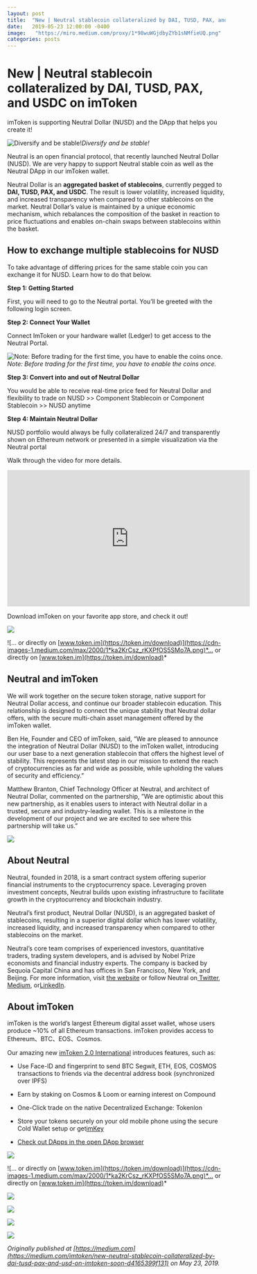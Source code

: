 ```yaml
---
layout: post
title:  "New | Neutral stablecoin collateralized by DAI, TUSD, PAX, and USDC on imToken"
date:   2019-05-23 12:00:00 -0400
image:   "https://miro.medium.com/proxy/1*98wuWGjdbyZYb1sNMfieUQ.png"
categories: posts
---
```


# New | Neutral stablecoin collateralized by DAI, TUSD, PAX, and USDC on imToken

imToken is supporting Neutral Dollar (NUSD) and the DApp that helps you create it!

![Diversify and be stable!](https://cdn-images-1.medium.com/max/NaN/1*98wuWGjdbyZYb1sNMfieUQ.png)*Diversify and be stable!*

Neutral is an open financial protocol, that recently launched Neutral Dollar (NUSD). We are very happy to support Neutral stable coin as well as the Neutral DApp in our imToken wallet.

Neutral Dollar is an **aggregated basket of stablecoins**, currently pegged to **DAI, TUSD, PAX, and USDC**. The result is lower volatility, increased liquidity, and increased transparency when compared to other stablecoins on the market. Neutral Dollar’s value is maintained by a unique economic mechanism, which rebalances the composition of the basket in reaction to price fluctuations and enables on-chain swaps between stablecoins within the basket.

## How to exchange multiple stablecoins for NUSD

To take advantage of differing prices for the same stable coin you can exchange it for NUSD. Learn how to do that below.

**Step 1: Getting Started**

First, you will need to go to the Neutral portal. You’ll be greeted with the following login screen.

**Step 2: Connect Your Wallet**

Connect ImToken or your hardware wallet (Ledger) to get access to the Neutral Portal.

![Note: Before trading for the first time, you have to enable the coins once.](https://cdn-images-1.medium.com/max/2270/0*-hYYsfb_4tT45nRq)*Note: Before trading for the first time, you have to enable the coins once.*

**Step 3: Convert into and out of Neutral Dollar**

You would be able to receive real-time price feed for Neutral Dollar and flexibility to trade on NUSD >> Component Stablecoin or Component Stablecoin >> NUSD anytime

**Step 4: Maintain Neutral Dollar**

NUSD portfolio would always be fully collateralized 24/7 and transparently shown on Ethereum network or presented in a simple visualization via the Neutral portal

Walk through the video for more details.

<center><iframe width="560" height="315" src="https://www.youtube.com/embed/TyOPwF6WyJY" frameborder="0" allowfullscreen></iframe></center>

Download imToken on your favorite app store, and check it out!

![](https://cdn-images-1.medium.com/max/2000/1*YF0ZupMoMwvcyxfk8wRYrQ.png)

![… or directly on [www.token.im](https://token.im/download)](https://cdn-images-1.medium.com/max/2000/1*ka2KrCsz_rKXPfOS5SMo7A.png)*… or directly on [www.token.im](https://token.im/download)*

## Neutral and imToken

We will work together on the secure token storage, native support for Neutral Dollar access, and continue our broader stablecoin education. This relationship is designed to connect the unique stability that Neutral dollar offers, with the secure multi-chain asset management offered by the imToken wallet.

Ben He, Founder and CEO of imToken, said, “We are pleased to announce the integration of Neutral Dollar (NUSD) to the imToken wallet, introducing our user base to a next generation stablecoin that offers the highest level of stability. This represents the latest step in our mission to extend the reach of cryptocurrencies as far and wide as possible, while upholding the values of security and efficiency.”

Matthew Branton, Chief Technology Officer at Neutral, and architect of Neutral Dollar, commented on the partnership, ”We are optimistic about this new partnership, as it enables users to interact with Neutral dollar in a trusted, secure and industry-leading wallet. This is a milestone in the development of our project and we are excited to see where this partnership will take us.”

![](https://cdn-images-1.medium.com/max/2482/1*J2g6AtapTM2Hl5H_NJT90A.png)

## About Neutral

Neutral, founded in 2018, is a smart contract system offering superior financial instruments to the cryptocurrency space. Leveraging proven investment concepts, Neutral builds upon existing infrastructure to facilitate growth in the cryptocurrency and blockchain industry.

Neutral’s first product, Neutral Dollar (NUSD), is an aggregated basket of stablecoins, resulting in a superior digital dollar which has lower volatility, increased liquidity, and increased transparency when compared to other stablecoins on the market.

Neutral’s core team comprises of experienced investors, quantitative traders, trading system developers, and is advised by Nobel Prize economists and financial industry experts. The company is backed by Sequoia Capital China and has offices in San Francisco, New York, and Beijing. For more information, visit [the website](https://www.neutralproject.com/) or follow Neutral on[ Twitter](https://twitter.com/neutral_project),[ Medium](https://medium.com/@neutralproject), or[LinkedIn](https://www.linkedin.com/company/neutralproject/).

## About imToken

imToken is the world’s largest Ethereum digital asset wallet, whose users produce ~10% of all Ethereum transactions. imToken provides access to Ethereum、BTC、EOS、Cosmos.

Our amazing new [imToken 2.0 International](https://medium.com/imtoken/announcing-imtoken-2-0-8ae08fae0f80) introduces features, such as:

* Use Face-ID and fingerprint to send BTC Segwit, ETH, EOS, COSMOS transactions to friends via the decentral address book (synchronized over IPFS)

* Earn by staking on Cosmos & Loom or earning interest on Compound

* One-Click trade on the native Decentralized Exchange: Tokenlon

* Store your tokens securely on your old mobile phone using the secure Cold Wallet setup or get[imKey](https://imkey.im/)

* [Check out DApps in the open DApp browser](https://medium.com/imtoken/new-feature-the-new-imtoken-open-dapp-browser-eca5b094d1b4)

![](https://cdn-images-1.medium.com/max/2000/1*YF0ZupMoMwvcyxfk8wRYrQ.png)

![… or directly on [www.token.im](https://token.im/download)](https://cdn-images-1.medium.com/max/2000/1*ka2KrCsz_rKXPfOS5SMo7A.png)*… or directly on [www.token.im](https://token.im/download)*

![](https://cdn-images-1.medium.com/max/2000/1*UCPfThg8DFeCr6MeAB85oQ.png)

![](https://cdn-images-1.medium.com/max/2000/1*40TmzE4KeQJ3siKoC0VwdQ.png)

![](https://cdn-images-1.medium.com/max/2000/1*sAd6GqrW1FaucokJh0lVMw.png)

![](https://cdn-images-1.medium.com/max/2000/1*BcoVoV_AXZbu6Rw3SCa3EQ.png)

*Originally published at [https://medium.com](https://medium.com/imtoken/new-neutral-stablecoin-collateralized-by-dai-tusd-pax-and-usd-on-imtoken-soon-d4165399f131) on May 23, 2019.*
